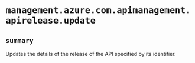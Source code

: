 # `management.azure.com.apimanagement.apirelease.update`

## `summary`
Updates the details of the release of the API specified by its identifier.


